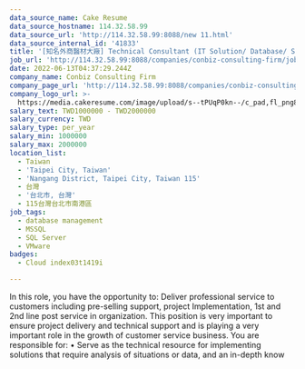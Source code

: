 ```yaml
---
data_source_name: Cake Resume
data_source_hostname: 114.32.58.99
data_source_url: 'http://114.32.58.99:8088/new 11.html'
data_source_internal_id: '41833'
title: '[知名外商醫材大廠] Technical Consultant (IT Solution/ Database/ Software)'
job_url: 'http://114.32.58.99:8088/companies/conbiz-consulting-firm/jobs/0207fc'
date: 2022-06-13T04:37:29.244Z
company_name: Conbiz Consulting Firm
company_page_url: 'http://114.32.58.99:8088/companies/conbiz-consulting-firm'
company_logo_url: >-
  https://media.cakeresume.com/image/upload/s--tPUqP0kn--/c_pad,fl_png8,h_200,w_200/v1634116095/vsgsbfwlsg1lcvof5ven.png
salary_text: TWD1000000 - TWD2000000
salary_currency: TWD
salary_type: per_year
salary_min: 1000000
salary_max: 2000000
location_list:
  - Taiwan
  - 'Taipei City, Taiwan'
  - 'Nangang District, Taipei City, Taiwan 115'
  - 台灣
  - '台北市, 台灣'
  - 115台灣台北市南港區
job_tags:
  - database management
  - MSSQL
  - SQL Server
  - VMware
badges:
  - Cloud index03t1419i

---
```


In this role, you have the opportunity to: Deliver professional service to customers including pre-selling support, project Implementation, 1st and 2nd line post service in organization. This position is very important to ensure project delivery and technical support and is playing a very important role in the growth of customer service business. You are responsible for: • Serve as the technical resource for implementing solutions that require analysis of situations or data, and an in-depth know